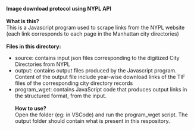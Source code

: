 <b> Image download protocol using NYPL API </b> <br> <br>
<b> What is this? </b> <br>
This is a Javascript program used to scrape links from the NYPL website (each link corresponds to each page in the Manhattan city directories) <br> <br>
<b> Files in this directory: </b> <br> 
- source: contains input json files corresponding to the digitized City Directories from NYPL
- output: contains output files produced by the Javascript program. Content of the output file include year-wise download links of the TIF files of the corresponding city directory records
- program_wget: contains JavaScript code that produces output links in the structured format, from the input. <br> <br>
<b>How to use? </b> <br>
Open the folder (eg: in VSCode) and run the program_wget script. The output folder should contain what is present in this respository.
